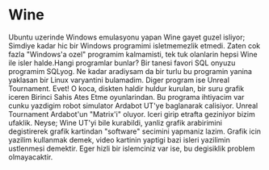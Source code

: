 # Wine

Ubuntu uzerinde Windows emulasyonu yapan Wine gayet guzel isliyor;
Simdiye kadar hic bir Windows programimi isletmemezlik etmedi. Zaten
cok fazla "Windows'a ozel" programim kalmamisti, tek tuk olanlarin
hepsi Wine ile isler halde.Hangi programlar bunlar? Bir tanesi favori
SQL onyuzu programim SQLyog. Ne kadar aradiysam da bir turlu bu
programin yanina yaklasan bir Linux varyantini bulamadim. Diger
program ise Unreal Tournament. Evet! O koca, diskten haldir huldur
kurulan, bir suru grafik iceren Birinci Sahis Ates Etme
oyunlarindan. Bu programa ihtiyacim var cunku yazdigim robot simulator
Ardabot UT'ye baglanarak calisiyor. Unreal Tournament Ardabot'un
"Matrix'i" oluyor. Iceri girip etrafta geziniyor bizim ufaklik. Neyse;
Wine UT'yi bile kurabildi, yanliz grafik arabirimini degistirerek
grafik kartindan "software" secimini yapmaniz lazim. Grafik icin
yazilim kullanmak demek, video kartinin yaptigi bazi isleri yazilimin
ustlenmesi demektir. Eger hizli bir islemciniz var ise, bu degisiklik
problem olmayacaktir.




